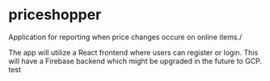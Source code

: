 # priceshopper

Application for reporting when price changes occure on online items./

The app will utilize a React frontend where users can register or login. This will have a Firebase backend which might be upgraded in the future to GCP. test
